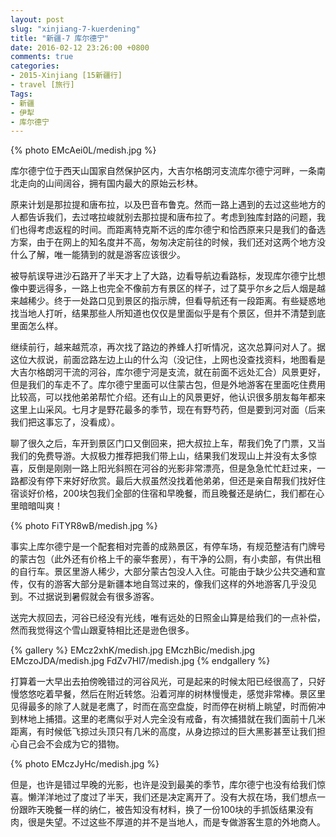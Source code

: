```yaml
---
layout: post
slug: "xinjiang-7-kuerdening"
title: "新疆-7 库尔德宁"
date: 2016-02-12 23:26:00 +0800
comments: true
categories:
- 2015-Xinjiang [15新疆行]
- travel [旅行]
Tags:
- 新疆
- 伊犁
- 库尔德宁
---
```


{% photo EMcAei0L/medish.jpg %}

库尔德宁位于西天山国家自然保护区内，大吉尔格朗河支流库尔德宁河畔，一条南北走向的山间阔谷，拥有国内最大的原始云杉林。

原来计划是那拉提和唐布拉，以及巴音布鲁克。然而一路上遇到的去过这些地方的人都告诉我们，去过喀拉峻就别去那拉提和唐布拉了。考虑到独库封路的问题，我们也得考虑返程的时间。而距离特克斯不远的库尔德宁和恰西原来只是我们的备选方案，由于在网上的知名度并不高，匆匆决定前往的时候，我们还对这两个地方没什么了解，唯一能猜到的就是游客应该很少。

被导航误导进沙石路开了半天才上了大路，边看导航边看路标，发现库尔德宁比想像中要远得多，一路上也完全不像前方有景区的样子，过了莫乎尔乡之后人烟是越来越稀少。终于一处路口见到景区的指示牌，但看导航还有一段距离。有些疑惑地找当地人打听，结果那些人所知道也仅仅是里面似乎是有个景区，但并不清楚到底里面怎么样。

<!-- more -->

继续前行，越来越荒凉，再次找了路边的养蜂人打听情况，这次总算问对人了。据这位大叔说，前面岔路左边上山的什么沟（没记住，上网也没查找资料，地图看是大吉尔格朗河干流的河谷，库尔德宁河是支流，就在前面不远处汇合）风景更好，但是我们的车走不了。库尔德宁里面可以住蒙古包，但是外地游客在里面吃住费用比较高，可以找他弟弟帮忙介绍。还有山上的风景更好，他认识很多朋友每年都来这里上山采风。七月才是野花最多的季节，现在有野芍药，但是要到河对面（后来我们把这事忘了，没看成）。

聊了很久之后，车开到景区门口又倒回来，把大叔拉上车，帮我们免了门票，又当我们的免费导游。大叔极力推荐把我们带上山，结果我们发现山上并没有太多惊喜，反倒是刚刚一路上阳光斜照在河谷的光影非常漂亮，但是急急忙忙赶过来，一路都没有停下来好好欣赏。最后大叔虽然没找着他弟弟，但还是亲自帮我们找好住宿谈好价格，200块包我们全部的住宿和早晚餐，而且晚餐还是纳仁，我们都在心里暗暗叫爽！

{% photo FiTYR8wB/medish.jpg %}

事实上库尔德宁是一个配套相对完善的成熟景区，有停车场，有规范整洁有门牌号的蒙古包（此外还有价格上千的豪华套房），有干净的公厕，有小卖部，有供出租的自行车。景区里游人稀少，大部分蒙古包没人入住。可能由于缺少公共交通和宣传，仅有的游客大部分是新疆本地自驾过来的，像我们这样的外地游客几乎没见到。不过据说到暑假就会有很多游客。

送完大叔回去，河谷已经没有光线，唯有远处的日照金山算是给我们的一点补偿，然而我觉得这个雪山跟夏特相比还是逊色很多。

{% gallery %}
EMcz2xhK/medish.jpg
EMczhBic/medish.jpg
EMczoJDA/medish.jpg
FdZv7Hl7/medish.jpg
{% endgallery %}

打算着一大早出去拍傍晚错过的河谷风光，可是起来的时候太阳已经很高了，只好慢悠悠吃着早餐，然后在附近转悠。沿着河岸的树林慢慢走，感觉非常棒。景区里见得最多的除了人就是老鹰了，时而在高空盘旋，时而停在树梢上眺望，时而俯冲到林地上捕猎。这里的老鹰似乎对人完全没有戒备，有次捕猎就在我们面前十几米距离，有时候低飞掠过头顶只有几米的高度，从身边掠过的巨大黑影甚至让我们担心自己会不会成为它的猎物。

{% photo EMczJyHc/medish.jpg %}

但是，也许是错过早晚的光影，也许是没到最美的季节，库尔德宁也没有给我们惊喜。懒洋洋地过了度过了半天，我们还是决定离开了。没有大叔在场，我们想点一份跟昨天晚餐一样的纳仁，被告知没有材料，换了一份100块的手抓饭结果没有肉，很是失望。不过这些不厚道的并不是当地人，而是专做游客生意的外地商人。

